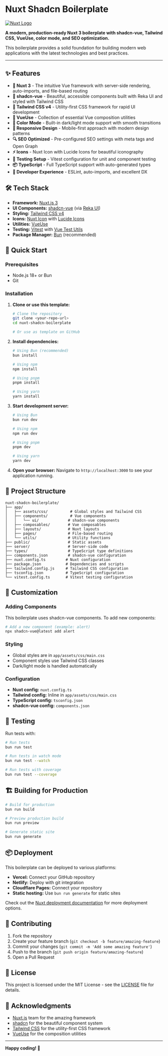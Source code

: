 # Nuxt Shadcn Boilerplate

[![Nuxt Logo](https://nuxt.com/assets/design-kit/logo/icon-green.svg)](https://nuxt.com)

**A modern, production-ready Nuxt 3 boilerplate with shadcn-vue, Tailwind CSS, VueUse, color mode, and SEO optimization.**

This boilerplate provides a solid foundation for building modern web applications with the latest technologies and best practices.

---

## ✨ Features

- **🚀 Nuxt 3** - The intuitive Vue framework with server-side rendering, auto-imports, and file-based routing
- **🎨 shadcn-vue** - Beautiful, accessible components built with Reka UI and styled with Tailwind CSS
- **💨 Tailwind CSS v4** - Utility-first CSS framework for rapid UI development
- **🔧 VueUse** - Collection of essential Vue composition utilities
- **🌙 Color Mode** - Built-in dark/light mode support with smooth transitions
- **📱 Responsive Design** - Mobile-first approach with modern design patterns
- **🔍 SEO Optimized** - Pre-configured SEO settings with meta tags and Open Graph
- **⚡ Icons** - Nuxt Icon with Lucide Icons for beautiful iconography
- **🧪 Testing Setup** - Vitest configuration for unit and component testing
- **📦 TypeScript** - Full TypeScript support with auto-generated types
- **🎯 Developer Experience** - ESLint, auto-imports, and excellent DX

## 🛠️ Tech Stack

- **Framework:** [Nuxt.js 3](https://nuxt.com)
- **UI Components:** [shadcn-vue](https://www.shadcn-vue.com/) (via [Reka UI](https://www.reka-ui.com/))
- **Styling:** [Tailwind CSS v4](https://tailwindcss.com/)
- **Icons:** [Nuxt Icon](https://nuxt.com/modules/icon) with [Lucide Icons](https://lucide.dev/)
- **Utilities:** [VueUse](https://vueuse.org/)
- **Testing:** [Vitest](https://vitest.dev/) with [Vue Test Utils](https://test-utils.vuejs.org/)
- **Package Manager:** [Bun](https://bun.sh/) (recommended)

## 🚀 Quick Start

### Prerequisites

- Node.js 18+ or Bun
- Git

### Installation

1. **Clone or use this template:**
   ```bash
   # Clone the repository
   git clone <your-repo-url>
   cd nuxt-shadcn-boilerplate
   
   # Or use as template on GitHub
   ```

2. **Install dependencies:**
   ```bash
   # Using Bun (recommended)
   bun install
   
   # Using npm
   npm install
   
   # Using pnpm
   pnpm install
   
   # Using yarn
   yarn install
   ```

3. **Start development server:**
   ```bash
   # Using Bun
   bun run dev
   
   # Using npm
   npm run dev
   
   # Using pnpm
   pnpm dev
   
   # Using yarn
   yarn dev
   ```

4. **Open your browser:**
   Navigate to `http://localhost:3000` to see your application running.

## 📁 Project Structure

```
nuxt-shadcn-boilerplate/
├── app/
│   ├── assets/css/          # Global styles and Tailwind CSS
│   ├── components/          # Vue components
│   │   └── ui/             # shadcn-vue components
│   ├── composables/        # Vue composables
│   ├── layouts/            # Nuxt layouts
│   ├── pages/              # File-based routing
│   └── utils/              # Utility functions
├── public/                 # Static assets
├── server/                 # Server-side code
├── types/                  # TypeScript type definitions
├── components.json         # shadcn-vue configuration
├── nuxt.config.ts         # Nuxt configuration
├── package.json           # Dependencies and scripts
├── tailwind.config.js     # Tailwind CSS configuration
├── tsconfig.json          # TypeScript configuration
└── vitest.config.ts       # Vitest testing configuration
```

## 🎨 Customization

### Adding Components

This boilerplate uses shadcn-vue components. To add new components:

```bash
# Add a new component (example: alert)
npx shadcn-vue@latest add alert
```

### Styling

- Global styles are in `app/assets/css/main.css`
- Component styles use Tailwind CSS classes
- Dark/light mode is handled automatically

### Configuration

- **Nuxt config:** `nuxt.config.ts`
- **Tailwind config:** Inline in `app/assets/css/main.css`
- **TypeScript config:** `tsconfig.json`
- **shadcn-vue config:** `components.json`

## 🧪 Testing

Run tests with:

```bash
# Run tests
bun run test

# Run tests in watch mode
bun run test --watch

# Run tests with coverage
bun run test --coverage
```

## 🏗️ Building for Production

```bash
# Build for production
bun run build

# Preview production build
bun run preview

# Generate static site
bun run generate
```

## 📦 Deployment

This boilerplate can be deployed to various platforms:

- **Vercel:** Connect your GitHub repository
- **Netlify:** Deploy with git integration
- **Cloudflare Pages:** Connect your repository
- **Static hosting:** Use `bun run generate` for static sites

Check out the [Nuxt deployment documentation](https://nuxt.com/docs/getting-started/deployment) for more deployment options.

## 🤝 Contributing

1. Fork the repository
2. Create your feature branch (`git checkout -b feature/amazing-feature`)
3. Commit your changes (`git commit -m 'Add some amazing feature'`)
4. Push to the branch (`git push origin feature/amazing-feature`)
5. Open a Pull Request

## 📄 License

This project is licensed under the MIT License - see the [LICENSE](LICENSE) file for details.

## 🙏 Acknowledgments

- [Nuxt.js](https://nuxt.com) team for the amazing framework
- [shadcn](https://ui.shadcn.com/) for the beautiful component system
- [Tailwind CSS](https://tailwindcss.com) for the utility-first CSS framework
- [VueUse](https://vueuse.org) for the composition utilities

---

**Happy coding! 🚀**
